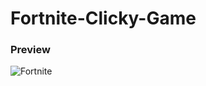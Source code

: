 # Fortnite-Clicky-Game

### Preview
![Fortnite](https://raw.github.com/Cam-F/Click-Game/master/public/img/screenshot.png)